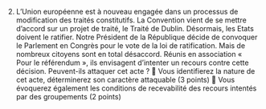 2. L’Union européenne est à nouveau engagée dans un processus de modification des traités
constitutifs. La Convention vient de se mettre d’accord sur un projet de traité, le Traité de Dublin.
Désormais, les Etats doivent le ratifier. Notre Président de la République décide de convoquer le
Parlement en Congrès pour le vote de la loi de ratification. Mais de nombreux citoyens sont en total
désaccord. Réunis en association « Pour le référendum », ils envisagent d’intenter un recours contre
cette décision. Peuvent-ils attaquer cet acte ?
 Vous identifierez la nature de cet acte, déterminerez son caractère attaquable (3 points)
 Vous évoquerez également les conditions de recevabilité des recours intentés par des
groupements (2 points)

